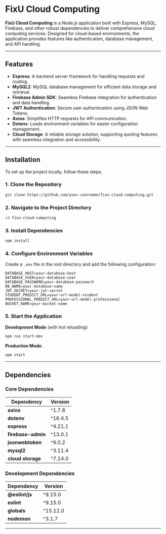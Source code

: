 # **FixU Cloud Computing**

**FixU Cloud Computing** is a Node.js application built with Express, MySQL, Firebase, and other robust dependencies to deliver comprehensive cloud computing services. Designed for cloud-based environments, the application provides features like authentication, database management, and API handling.

---

## **Features**

- **Express**: A backend server framework for handling requests and routing.
- **MySQL2**: MySQL database management for efficient data storage and retrieval.
- **Firebase Admin SDK**: Seamless Firebase integration for authentication and data handling.
- **JWT Authentication**: Secure user authentication using JSON Web Tokens.
- **Axios**: Simplifies HTTP requests for API communication.
- **Dotenv**: Loads environment variables for easier configuration management.
- **Cloud Storage**: A reliable storage solution, supporting quoting features with seamless integration and accessibility.

---

## **Installation**

To set up the project locally, follow these steps:

### 1. Clone the Repository
```bash
git clone https://github.com/your-username/fixu-cloud-computing.git
```

### 2. Navigate to the Project Directory
```bash
cd fixu-cloud-computing
```

### 3. Install Dependencies
```bash
npm install
```

### 4. Configure Environment Variables
Create a `.env` file in the root directory and add the following configuration:

```plaintext
DATABASE_HOST=your-database-host
DATABASE_USER=your-database-user
DATABASE_PASSWORD=your-database-password
DB_NAME=your-database-name
JWT_SECRET=your-jwt-secret
STUDENT_PREDICT_URL=your-url-model-student
PROFESSIONAL_PREDICT_URL=your-url-model-professional
BUCKET_NAME=your-bucket-name
```

### 5. Start the Application
**Development Mode** (with hot reloading):
  ```bash
  npm run start-dev
  ```
**Production Mode**:
  ```bash
  npm start
  ```

---


## **Dependencies**

### Core Dependencies
| Dependency       | Version  |
|-------------------|----------|
| **axios**         | ^1.7.8   |
| **dotenv**        | ^16.4.5  |
| **express**       | ^4.21.1  |
| **firebase-admin**| ^13.0.1  |
| **jsonwebtoken**  | ^9.0.2   |
| **mysql2**        | ^3.11.4  |
| **cloud storage** | ^7.14.0  |

### Development Dependencies
| Dependency       | Version  |
|-------------------|----------|
| **@eslint/js**    | ^9.15.0  |
| **eslint**        | ^9.15.0  |
| **globals**       | ^15.12.0 |
| **nodemon**       | ^3.1.7   |

---
